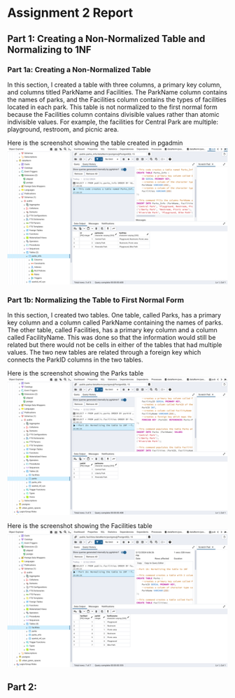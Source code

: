 # Assignment 2 Report

## Part 1: Creating a Non-Normalized Table and Normalizing to 1NF

### Part 1a: Creating a Non-Normalized Table
In this section, I created a table with three columns, a primary key column, and columns titled ParkName and Facilities. The ParkName column contains the names of parks, and the Facilities column contains the types of facilities located in each park. This table is not normalized to the first normal form because the Facilities column contains divisible values rather than atomic indivisible values. For example, the facilities for Central Park are multiple: playground, restroom, and picnic area.

Here is the screenshot showing the table created in pgadmin ![This image shows the PGadmin GUI. In the bottom panel is the non-normalized table and in the panel above is the query used to create it.](/Part1a.png)

### Part 1b: Normalizing the Table to First Normal Form
In this section, I created two tables. One table, called Parks, has a primary key column and a column called ParkName containing the names of parks. The other table, called Facilities, has a primary key column and a column called FacilityName. This was done so that the information would still be related but there would not be cells in either of the tables that had multiple values. The two new tables are related through a foreign key which connects the ParkID columns in the two tables.

Here is the screenshot showing the Parks table ![This image shows the PGadmin GUI. In the bottom panel is the Parks table and in the panel above is the query used to create it.](/Parks.png)

Here is the screenshot showing the Facilities table ![This image shows the PGadmin GUI. In the bottom panel is the Facilities table and in the panel above is the query used to create it.](/Facilities.png)

## Part 2: